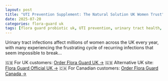 ```yaml
---
layout: post
title: "UTI Prevention Supplement: The Natural Solution UK Women Trust"
date: 2025-07-20
categories: flora-guard uk
tags: [flora guard probiotic uk, UTI prevention, urinary tract health, flora guard reviews]
---
```


Urinary tract infections affect millions of women across the UK every year, with many experiencing the frustrating cycle of recurring infections that seem impossible to break...

<!-- Full article continues here -->
<!-- [Truncated in code for brevity] -->

🇬🇧 For UK customers: [Order Flora Guard UK →](https://floraguard.uk/)
🇬🇧 Alternative UK site: [Flora Guard Official UK →](https://flora-guard.ca/)
🇨🇦 For Canadian customers: [Order Flora Guard Canada →](https://floraguard.co.uk/)
